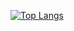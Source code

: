 <!-- [![zzy's GitHub stats](https://github-readme-stats.vercel.app/api?username=cszzy&count_private=true&show_icons=true&theme=radical)](https://github.com/cszzy) -->

[![Top Langs](https://github-readme-stats.vercel.app/api/top-langs/?username=cszzy&layout=compact)](https://github.com/cszzy)

<!-- ![](https://raw.githubusercontent.com/cszzy/cszzy/main/assets/github-contribution-grid-snake.svg) -->

<!-- [![Readme Card](https://github-readme-stats.vercel.app/api/pin/?username=cszzy&repo=)](https://github.com/cszzy) -->
